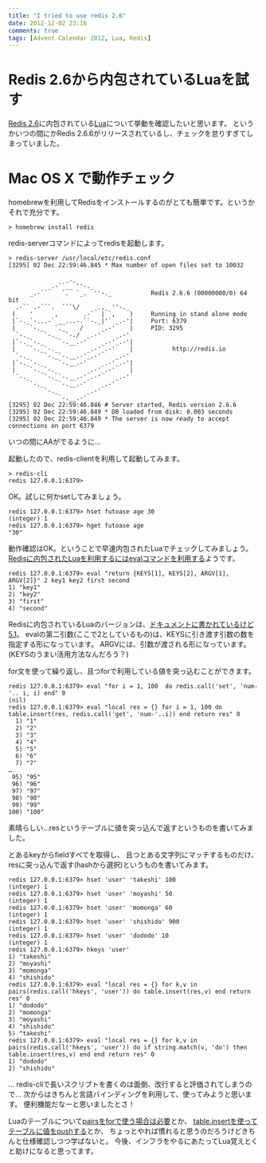 ```yaml
---
title: "I tried to use redis 2.6"
date: 2012-12-02 23:16
comments: true
tags: [Advent Calendar 2012, Lua, Redis]
---
```


# Redis 2.6から内包されているLuaを試す

[Redis 2.6](http://redis.io/)に内包されている[Lua](http://www.lua.org/)について挙動を確認したいと思います。
というかいつの間にかRedis 2.6.6がリリースされているし、チェックを怠りすぎてしまっていました。

# Mac OS X で動作チェック

homebrewを利用してRedisをインストールするのがとても簡単です。というかそれで充分です。

```plain
> homebrew install redis
```

redis-serverコマンドによってredisを起動します。

```plain
> redis-server /usr/local/etc/redis.conf       
[3295] 02 Dec 22:59:46.845 * Max number of open files set to 10032

                _._                                                 
           _.-``__ ''-._                                            
      _.-``    `.  `_.  ''-._           Redis 2.6.6 (00000000/0) 64 bit
  .-`` .-```.  ```\/    _.,_ ''-._                                  
 (    '      ,       .-`  | `,    )     Running in stand alone mode
 |`-._`-...-` __...-.``-._|'` _.-'|     Port: 6379
 |    `-._   `._    /     _.-'    |     PID: 3295
  `-._    `-._  `-./  _.-'    _.-'                                  
 |`-._`-._    `-.__.-'    _.-'_.-'|                                 
 |    `-._`-._        _.-'_.-'    |           http://redis.io       
  `-._    `-._`-.__.-'_.-'    _.-'                                  
 |`-._`-._    `-.__.-'    _.-'_.-'|                                 
 |    `-._`-._        _.-'_.-'    |                                 
  `-._    `-._`-.__.-'_.-'    _.-'                                  
      `-._    `-.__.-'    _.-'                                      
          `-._        _.-'                                          
              `-.__.-'                                              
[3295] 02 Dec 22:59:46.846 # Server started, Redis version 2.6.6
[3295] 02 Dec 22:59:46.849 * DB loaded from disk: 0.003 seconds
[3295] 02 Dec 22:59:46.849 * The server is now ready to accept connections on port 6379
```

いつの間にAAがでるように...

<!-- more -->

起動したので、redis-clientを利用して起動してみます。

```plain
> redis-cli
redis 127.0.0.1:6379>
```

OK。試しに何かsetしてみましょう。

```plain
redis 127.0.0.1:6379> hset futoase age 30
(integer) 1
redis 127.0.0.1:6379> hget futoase age
"30"
```

動作確認はOK。ということで早速内包されたLuaでチェックしてみましょう。
[Redisに内包されたLuaを利用するにはevalコマンドを利用する](http://redis.io/commands/eval)ようです。

```plain
redis 127.0.0.1:6379> eval "return {KEYS[1], KEYS[2], ARGV[1], ARGV[2]}" 2 key1 key2 first second
1) "key1"
2) "key2"
3) "first"
4) "second"
```

Redisに内包されているLuaのバージョンは、[ドキュメントに書かれているけど5.1](http://redis.io/commands/eval)。
evalの第二引数(ここで2としているもの)は、KEYSに引き渡す引数の数を指定する形になっています。
ARGVには、引数が渡される形になっています。(KEYSのうまい活用方法なんだろう？)

for文を使って繰り返し、且つforで利用している値を突っ込むことができます。

```plain
redis 127.0.0.1:6379> eval "for i = 1, 100  do redis.call('set', 'num-'.. i, i) end" 0
(nil)
redis 127.0.0.1:6379> eval "local res = {} for i = 1, 100 do table.insert(res, redis.call('get', 'num-'..i)) end return res" 0
  1) "1"
  2) "2"
  3) "3"
  4) "4"
  5) "5"
  6) "6"
  7) "7"
…
 95) "95" 
 96) "96"
 97) "97"
 98) "98"
 99) "99"
100) "100"
```

素晴らしい…resというテーブルに値を突っ込んで返すというものを書いてみました。

とあるkeyからfieldすべてを取得し、
且つとある文字列にマッチするものだけ、resに突っ込んで返す(hashから選択)というものを書いてみます。

```plain
redis 127.0.0.1:6379> hset 'user' 'takeshi' 100
(integer) 1
redis 127.0.0.1:6379> hset 'user' 'moyashi' 50
(integer) 1
redis 127.0.0.1:6379> hset 'user' 'momonga' 60
(integer) 1
redis 127.0.0.1:6379> hset 'user' 'shishido' 900
(integer) 1
redis 127.0.0.1:6379> hset 'user' 'dododo' 10
(integer) 1
redis 127.0.0.1:6379> hkeys 'user'
1) "takeshi"
2) "moyashi"
3) "momonga"
4) "shishido"
redis 127.0.0.1:6379> eval "local res = {} for k,v in pairs(redis.call('hkeys', 'user')) do table.insert(res,v) end return res" 0
1) "dododo"
2) "momonga"
3) "moyashi"
4) "shishido"
5) "takeshi"
redis 127.0.0.1:6379> eval "local res = {} for k,v in pairs(redis.call('hkeys', 'user')) do if string.match(v, 'do') then table.insert(res,v) end end return res" 0
1) "dododo"
2) "shishido"
```

... redis-cliで長いスクリプトを書くのは面倒、改行すると評価されてしまうので...
次からはきちんと言語バインディングを利用して、使ってみようと思います。
便利機能だなーと思いましたとさ！

Luaのテーブルについて[pairsをforで使う場合は必要](http://www.lua.org/manual/5.1/manual.html#pdf-pairs)とか、
[table.insertを使ってテーブルに値をpushする](http://www.lua.org/manual/5.1/manual.html#pdf-table.insert)とか、
ちょっとやれば慣れると思うのだろうけどきちんと仕様確認しつつ学ばないと。
今後、インフラをやるにあたってLua覚えとくと助けになると思ってます。

